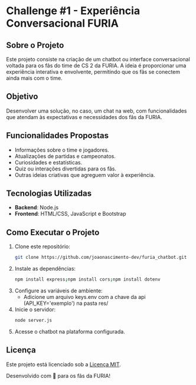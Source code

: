 # Challenge #1 - Experiência Conversacional FURIA

## Sobre o Projeto

Este projeto consiste na criação de um chatbot ou interface conversacional voltada para os fãs do time de CS 2 da FURIA. A ideia é proporcionar uma experiência interativa e envolvente, permitindo que os fãs se conectem ainda mais com o time.

## Objetivo

Desenvolver uma solução, no caso, um chat na web, com funcionalidades que atendam às expectativas e necessidades dos fãs da FURIA.

## Funcionalidades Propostas

- Informações sobre o time e jogadores.
- Atualizações de partidas e campeonatos.
- Curiosidades e estatísticas.
- Quiz ou interações divertidas para os fãs.
- Outras ideias criativas que agreguem valor à experiência.

## Tecnologias Utilizadas

- **Backend**: Node.js
- **Frontend**: HTML/CSS, JavaScript e Bootstrap

## Como Executar o Projeto

1. Clone este repositório:
    ```bash
    git clone https://github.com/joaonascimento-dev/furia_chatbot.git
    ```
2. Instale as dependências:
    ```bash
    npm install express;npm install cors;npm install dotenv
    ```
3. Configure as variáveis de ambiente:
    - Adicione um arquivo keys.env com a chave da api (API_KEY='exemplo') na pasta res/
4. Inicie o servidor:
    ```bash
    node server.js
    ```
5. Acesse o chatbot na plataforma configurada.

<!-- ## Contribuição

Contribuições são bem-vindas! Sinta-se à vontade para abrir issues ou enviar pull requests. -->

## Licença

Este projeto está licenciado sob a [Licença MIT](LICENSE).

Desenvolvido com 🖤 para os fãs da FURIA!